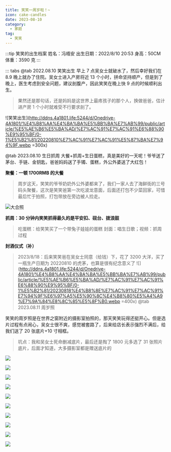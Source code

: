 ```yaml
---
title: 笑笑一周岁啦！~
icon: cake-candles
date: 2023-08-10
category:
  - 家庭
tag:
  - 笑笑
---
```


:::tip 笑笑的出生档案
姓名：冯梧安
出生日期：2022/8/10 20:53
身高：50CM
体重：3590 克
:::

::: tabs
@tab 2022.08.10 笑笑出生
早上 7 点吴女士就破水了，然后幸好我们在 8.9 晚上就办了住院。吴女士进入产房将近 13 个小时，拼命坚持顺产，但是到了晚上，医生考虑到安全问题，建议剖腹产，因此笑笑在晚上快 9 点的时候顺利出生。

> 果然还是那句话，还是妈妈是这世界上最疼孩子的那个人，换做爸爸，估计进产房 1 个小时就难受不行要求剖了。

![笑笑出生](http://ddns.4a1801.life:5244/d/Onedrive-4A1801/%E4%B8%AA%E4%BA%BA%E5%BB%BA%E7%AB%99/public/article/%E5%AE%B6%E5%BA%AD/%E7%AC%91%E7%AC%91%E6%88%90%E9%95%BF/0-1%E5%B2%81/20220810%E7%AC%91%E7%AC%91%E5%87%BA%E7%94%9F.webp =300x)

@tab 2023.08.10 生日抓周
大餐+抓周+生日蛋糕，真是美好的一天呢！爷爷送了茅台、手链、金钥匙，爸爸妈妈送了手镯、蛋糕，外公外婆送了大红包！

**聚餐：一顿 1700RMB 的大餐**

> 周岁这天，笑笑的爷爷奶奶外公外婆都来了，我们一家人去了海鲜街的三号码头聚餐，这次是笑笑爸第一次吃波龙意面，后面还打包不少菜回家，可惜最后忙于拍照，打包带放在旁边被人捡走。

![大合照](http://ddns.4a1801.life:5244/d/Onedrive-4A1801/%E4%B8%AA%E4%BA%BA%E5%BB%BA%E7%AB%99/public/article/%E5%AE%B6%E5%BA%AD/%E7%AC%91%E7%AC%91%E6%88%90%E9%95%BF/0-1%E5%B2%81/20230810%E5%A4%A7%E5%90%88%E7%85%A7.webp)

**抓周：30 分钟内笑笑抓得最久的是平安扣、砚台、拨浪鼓**

> 吃蛋糕：给笑笑买了一个带兔子娃娃的蛋糕
> 封面：唱生日歌；视频：抓周过程
> <VideoPlayer 
> src="http://ddns.4a1801.life:5244/d/Onedrive-4A1801/%E4%B8%AA%E4%BA%BA%E5%BB%BA%E7%AB%99/public/article/%E5%AE%B6%E5%BA%AD/%E7%AC%91%E7%AC%91%E6%88%90%E9%95%BF/0-1%E5%B2%81/20230810%E7%AC%91%E7%AC%91%E6%8A%93%E5%91%A8.MOV"  
> poster="http://ddns.4a1801.life:5244/d/Onedrive-4A1801/%E4%B8%AA%E4%BA%BA%E5%BB%BA%E7%AB%99/public/article/%E5%AE%B6%E5%BA%AD/%E7%AC%91%E7%AC%91%E6%88%90%E9%95%BF/0-1%E5%B2%81/20230810%E7%AC%91%E7%AC%91%E6%8A%93%E5%91%A8.webp" />

**封酒仪式（补）**

> 2023/8/18：后来笑笑爸在吴女士同意（给钱）下，花了 3200 大洋，买了一瓶生产日期为 20220810 的虎茅，也算是很有纪念意义了
> ![](http://ddns.4a1801.life:5244/d/Onedrive-4A1801/%E4%B8%AA%E4%BA%BA%E5%BB%BA%E7%AB%99/public/article/%E5%AE%B6%E5%BA%AD/%E7%AC%91%E7%AC%91%E6%88%90%E9%95%BF/0-1%E5%B2%81/20230818%E4%B8%8E%E7%AC%91%E7%AC%91%E7%94%9F%E6%97%A5%E5%90%8C%E4%B8%80%E5%A4%A9%E7%9A%84%E8%8C%85%E5%8F%B0.webp =400x)
> @tab 2023.08.11 周岁照

笑笑的周岁照是在世界之窗附近的摄影室拍照的，那天笑笑玩得还挺开心。但是选片过程有点闹心，吴女士很不爽，感觉被套路了，后来给店长表示强烈不满后，给我们送了 20 张底片+10 寸相框。

> 坑点：我和吴女士死命删减底片，最后还是掏了 1800 元多选了 31 张照片底片，后面才知道，大多摄影室都是赠送底片的

<VideoPlayer 
src="http://ddns.4a1801.life:5244/d/Onedrive-4A1801/%E4%B8%AA%E4%BA%BA%E5%BB%BA%E7%AB%99/public/article/%E5%AE%B6%E5%BA%AD/%E7%AC%91%E7%AC%91%E6%88%90%E9%95%BF/0-1%E5%B2%81/20230811%E7%AC%91%E7%AC%91%E6%BB%A1%E5%B2%81%E7%85%A7%E8%8A%B1%E7%B5%AE.mp4"  
poster="http://ddns.4a1801.life:5244/d/Onedrive-4A1801/%E4%B8%AA%E4%BA%BA%E5%BB%BA%E7%AB%99/public/article/%E5%AE%B6%E5%BA%AD/%E7%AC%91%E7%AC%91%E6%88%90%E9%95%BF/0-1%E5%B2%81/%E6%BB%A1%E5%B2%81%E7%85%A7/P001.webp" />

![](http://ddns.4a1801.life:5244/d/Onedrive-4A1801/%E4%B8%AA%E4%BA%BA%E5%BB%BA%E7%AB%99/public/article/%E5%AE%B6%E5%BA%AD/%E7%AC%91%E7%AC%91%E6%88%90%E9%95%BF/0-1%E5%B2%81/%E6%BB%A1%E5%B2%81%E7%85%A7/P002.webp)

![](http://ddns.4a1801.life:5244/d/Onedrive-4A1801/%E4%B8%AA%E4%BA%BA%E5%BB%BA%E7%AB%99/public/article/%E5%AE%B6%E5%BA%AD/%E7%AC%91%E7%AC%91%E6%88%90%E9%95%BF/0-1%E5%B2%81/%E6%BB%A1%E5%B2%81%E7%85%A7/P003.webp)

![](http://ddns.4a1801.life:5244/d/Onedrive-4A1801/%E4%B8%AA%E4%BA%BA%E5%BB%BA%E7%AB%99/public/article/%E5%AE%B6%E5%BA%AD/%E7%AC%91%E7%AC%91%E6%88%90%E9%95%BF/0-1%E5%B2%81/%E6%BB%A1%E5%B2%81%E7%85%A7/P004.webp)

![](http://ddns.4a1801.life:5244/d/Onedrive-4A1801/%E4%B8%AA%E4%BA%BA%E5%BB%BA%E7%AB%99/public/article/%E5%AE%B6%E5%BA%AD/%E7%AC%91%E7%AC%91%E6%88%90%E9%95%BF/0-1%E5%B2%81/%E6%BB%A1%E5%B2%81%E7%85%A7/P005.webp)

![](http://ddns.4a1801.life:5244/d/Onedrive-4A1801/%E4%B8%AA%E4%BA%BA%E5%BB%BA%E7%AB%99/public/article/%E5%AE%B6%E5%BA%AD/%E7%AC%91%E7%AC%91%E6%88%90%E9%95%BF/0-1%E5%B2%81/%E6%BB%A1%E5%B2%81%E7%85%A7/P006.webp)

![](http://ddns.4a1801.life:5244/d/Onedrive-4A1801/%E4%B8%AA%E4%BA%BA%E5%BB%BA%E7%AB%99/public/article/%E5%AE%B6%E5%BA%AD/%E7%AC%91%E7%AC%91%E6%88%90%E9%95%BF/0-1%E5%B2%81/%E6%BB%A1%E5%B2%81%E7%85%A7/P007.webp)

![](http://ddns.4a1801.life:5244/d/Onedrive-4A1801/%E4%B8%AA%E4%BA%BA%E5%BB%BA%E7%AB%99/public/article/%E5%AE%B6%E5%BA%AD/%E7%AC%91%E7%AC%91%E6%88%90%E9%95%BF/0-1%E5%B2%81/%E6%BB%A1%E5%B2%81%E7%85%A7/P008.webp)

![](http://ddns.4a1801.life:5244/d/Onedrive-4A1801/%E4%B8%AA%E4%BA%BA%E5%BB%BA%E7%AB%99/public/article/%E5%AE%B6%E5%BA%AD/%E7%AC%91%E7%AC%91%E6%88%90%E9%95%BF/0-1%E5%B2%81/%E6%BB%A1%E5%B2%81%E7%85%A7/P009.webp)

![](http://ddns.4a1801.life:5244/d/Onedrive-4A1801/%E4%B8%AA%E4%BA%BA%E5%BB%BA%E7%AB%99/public/article/%E5%AE%B6%E5%BA%AD/%E7%AC%91%E7%AC%91%E6%88%90%E9%95%BF/0-1%E5%B2%81/%E6%BB%A1%E5%B2%81%E7%85%A7/P010.webp)

![](http://ddns.4a1801.life:5244/d/Onedrive-4A1801/%E4%B8%AA%E4%BA%BA%E5%BB%BA%E7%AB%99/public/article/%E5%AE%B6%E5%BA%AD/%E7%AC%91%E7%AC%91%E6%88%90%E9%95%BF/0-1%E5%B2%81/%E6%BB%A1%E5%B2%81%E7%85%A7/P011.webp)
